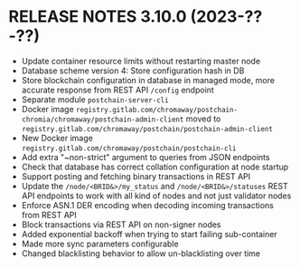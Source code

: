 # RELEASE NOTES 3.10.0 (2023-??-??)

* Update container resource limits without restarting master node
* Database scheme version 4: Store configuration hash in DB
* Store blockchain configuration in database in managed mode, more accurate response from REST API `/config` endpoint 
* Separate module `postchain-server-cli`
* Docker image `registry.gitlab.com/chromaway/postchain-chromia/chromaway/postchain-admin-client` moved to
  `registry.gitlab.com/chromaway/postchain/postchain-admin-client`
* New Docker image `registry.gitlab.com/chromaway/postchain/postchain-cli`
* Add extra "~non-strict" argument to queries from JSON endpoints
* Check that database has correct collation configuration at node startup
* Support posting and fetching binary transactions in REST API
* Update the `/node/<BRID&>/my_status` and `/node/<BRID&>/statuses` REST API endpoints to work with all kind of nodes and not just validator nodes
* Enforce ASN.1 DER encoding when decoding incoming transactions from REST API
* Block transactions via REST API on non-signer nodes
* Added exponential backoff when trying to start failing sub-container
* Made more sync parameters configurable
* Changed blacklisting behavior to allow un-blacklisting over time
